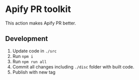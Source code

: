 # Apify PR toolkit

This action makes Apify PR better.

## Development

1. Update code in `./src`
2. Run `npm i`
3. Run `npm run all`
4. Commit all changes including `./disc` folder with built code.
5. Publish with new tag
